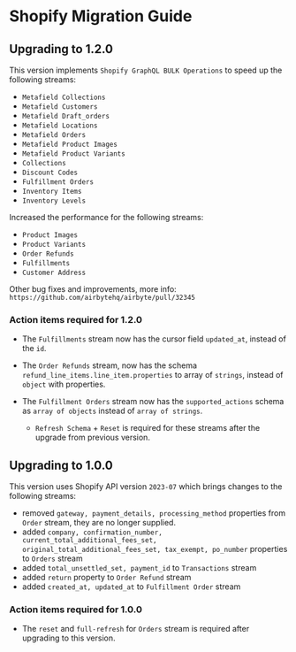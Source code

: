 # Shopify Migration Guide

## Upgrading to 1.2.0
This version implements `Shopify GraphQL BULK Operations` to speed up the following streams:
 - `Metafield Collections`
 - `Metafield Customers `
 - `Metafield Draft_orders`
 - `Metafield Locations`
 - `Metafield Orders`
 - `Metafield Product Images`
 - `Metafield Product Variants`
 - `Collections`
 - `Discount Codes`
 - `Fulfillment Orders`
 - `Inventory Items`
 - `Inventory Levels`

Increased the performance for the following streams:
 - `Product Images`
 - `Product Variants`
 - `Order Refunds`
 - `Fulfillments`
 - `Customer Address`

Other bug fixes and improvements, more info: `https://github.com/airbytehq/airbyte/pull/32345`

### Action items required for 1.2.0
* The `Fulfillments` stream now has the cursor field `updated_at`, instead of the `id`.
* The `Order Refunds` stream, now has the schema `refund_line_items.line_item.properties` to array of `strings`, instead of `object` with properties.
* The `Fulfillment Orders` stream now has the `supported_actions` schema as `array of objects` instead of `array of strings`.

   - `Refresh Schema` + `Reset` is required for these streams after the upgrade from previous version.


## Upgrading to 1.0.0
This version uses Shopify API version `2023-07` which brings changes to the following streams:
 - removed `gateway, payment_details, processing_method` properties from `Order` stream, they are no longer supplied.
 - added `company, confirmation_number, current_total_additional_fees_set, original_total_additional_fees_set, tax_exempt, po_number` properties to `Orders` stream
 - added `total_unsettled_set, payment_id` to `Transactions` stream
 - added `return` property to `Order Refund` stream
 - added `created_at, updated_at` to `Fulfillment Order` stream

### Action items required for 1.0.0
 * The `reset` and `full-refresh` for `Orders` stream is required after upgrading to this version.

